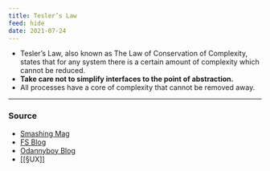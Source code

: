 ```yaml
---
title: Tesler’s Law
feed: hide
date: 2021-07-24
---
```


- Tesler’s Law, also known as The Law of Conservation of Complexity, states that for any system there is a certain amount of complexity which cannot be reduced.
- **Take care not to simplify interfaces to the point of abstraction.** 
- All processes have a core of complexity that cannot be removed away.

--- 
### Source
- [Smashing Mag](https://www.smashingmagazine.com/2016/01/nobody-wants-use-your-product/)
- [FS Blog](https://fs.blog/2020/10/why-life-cant-be-simpler/)
- [Odannyboy Blog](https://odannyboy.medium.com/controls-are-choices-7de90363d0dd)
- [[§UX]]
